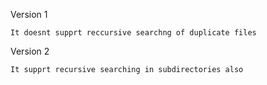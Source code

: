 Version 1

    It doesnt supprt reccursive searchng of duplicate files
    
    
    
    
    
    
    
Version 2

    It supprt recursive searching in subdirectories also
